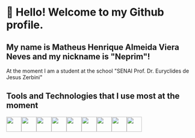 # 👋 Hello! Welcome to my Github profile.
## My name is Matheus Henrique Almeida Viera Neves and my nickname is "Neprim"!

At the moment I am a student at the school "SENAI Prof. Dr. Euryclides de Jesus Zerbini"

## Tools and Technologies that I use most at the moment

<img src="https://cdn.jsdelivr.net/gh/devicons/devicon/icons/laravel/laravel-plain.svg" width="40" height="40"/><img src="https://cdn.jsdelivr.net/gh/devicons/devicon/icons/angularjs/angularjs-original.svg" width="40" height="40" /><img src="https://cdn.jsdelivr.net/gh/devicons/devicon/icons/apache/apache-original-wordmark.svg" width="40" height="40" /><img src="https://cdn.jsdelivr.net/gh/devicons/devicon/icons/composer/composer-original.svg" width="40" height="40" /><img src="https://cdn.jsdelivr.net/gh/devicons/devicon/icons/css3/css3-original.svg"  width="40" height="40"/><img src="https://cdn.jsdelivr.net/gh/devicons/devicon/icons/html5/html5-original.svg" width="40" height="40"/><img src="https://cdn.jsdelivr.net/gh/devicons/devicon/icons/javascript/javascript-original.svg" width="40" height="40" /><img src="https://cdn.jsdelivr.net/gh/devicons/devicon/icons/laravel/laravel-plain.svg" width="40" height="40" /><img src="https://cdn.jsdelivr.net/gh/devicons/devicon/icons/php/php-original.svg" width="40" height="40" />
    
          

          
          
